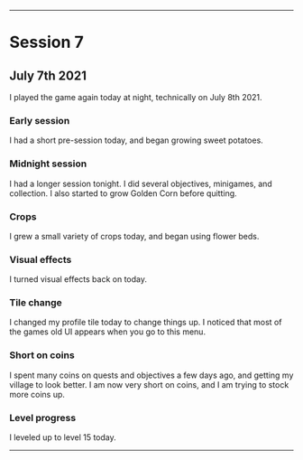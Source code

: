 
***

# Session 7

## July 7th 2021

I played the game again today at night, technically on July 8th 2021.

### Early session

I had a short pre-session today, and began growing sweet potatoes.

### Midnight session

I had a longer session tonight. I did several objectives, minigames, and collection. I also started to grow Golden Corn before quitting.

### Crops

I grew a small variety of crops today, and began using flower beds.

### Visual effects

I turned visual effects back on today.

### Tile change

I changed my profile tile today to change things up. I noticed that most of the games old UI appears when you go to this menu.

### Short on coins

I spent many coins on quests and objectives a few days ago, and getting my village to look better. I am now very short on coins, and I am trying to stock more coins up.

### Level progress

<!-- I leveled up to level 14 today. !-->

I leveled up to level 15 today.

<!-- I did not level up today. !-->

***
